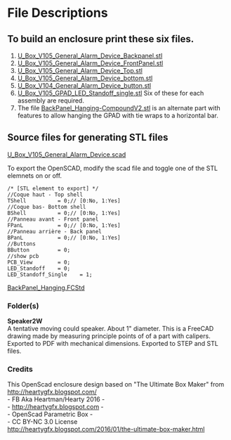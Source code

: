 # File Descriptions

## To build an enclosure print these six files.

1. [U_Box_V105_General_Alarm_Device_Backpanel.stl](U_Box_V105_General_Alarm_Device_Backpanel.stl)
2. [U_Box_V105_General_Alarm_Device_FrontPanel.stl](U_Box_V105_General_Alarm_Device_FrontPanel.stl)
3. [U_Box_V105_General_Alarm_Device_Top.stl](U_Box_V105_General_Alarm_Device_Top.stl)
4. [U_Box_V105_General_Alarm_Device_bottom.stl](U_Box_V105_General_Alarm_Device_bottom.stl)
5. [U_Box_V104_General_Alarm_Device_button.stl](U_Box_V104_General_Alarm_Device_button.stl)
6. [U_Box_V105_GPAD_LED_Standoff_single.stl](U_Box_V105_GPAD_LED_Standoff_single.stl)  Six of these for each assembly are required.
7. The file [BackPanel_Hanging-CompoundV2.stl](BackPanel_Hanging-CompoundV2.stl) is an alternate part with features to allow hanging the GPAD with tie wraps to a horizontal bar.

## Source files for generating STL files
[U_Box_V105_General_Alarm_Device.scad](U_Box_V105_General_Alarm_Device.scad)

To export the OpenSCAD, modify the scad file and toggle one of the STL elemnets on or off. 
```
/* [STL element to export] */
//Coque haut - Top shell
TShell          = 0;// [0:No, 1:Yes]
//Coque bas- Bottom shell
BShell          = 0;// [0:No, 1:Yes]
//Panneau avant - Front panel
FPanL           = 0;// [0:No, 1:Yes]
//Panneau arrière - Back panel  
BPanL           = 0;// [0:No, 1:Yes]
//Buttons
BButton         = 0;
//show pcb
PCB_View        = 0;
LED_Standoff    = 0;
LED_Standoff_Single    = 1; 
```

[BackPanel_Hanging.FCStd](Hardware/Enclosure/BackPanel_Hanging.FCStd)

### Folder(s)  
**Speaker2W**  
A tentative moving could speaker. About 1" diameter. This is a FreeCAD drawing made by measuring principle points of of a part with calipers.  Exported to PDF with mechanical dimensions. Exported to STEP and STL files.

### Credits
This OpenScad enclosure design based on "The Ultimate Box Maker" from http://heartygfx.blogspot.com/  
          -  FB Aka Heartman/Hearty 2016     -                   
          -   http://heartygfx.blogspot.com    -                  
          -       OpenScad Parametric Box      -                     
          -         CC BY-NC 3.0 License    
http://heartygfx.blogspot.com/2016/01/the-ultimate-box-maker.html
